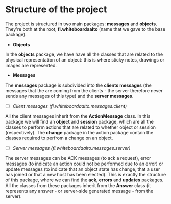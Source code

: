 # Structure of the project

The project is structured in two main packages: **messages** and **objects**. They're both at the root, **fi.whiteboardaalto** (name that we gave to the base package).

- **Objects**

In the **objects** package, we have have all the classes that are related to the physical representation of an object: this is where sticky notes, drawings or images are represented.

- **Messages**

The **messages** package is subdivided into the **clients messages** (the messages that the are coming from the clients - the server therefore never sends any messages of this type) and the **server messages**.

- [ ] _Client messages (fi.whiteboardaalto.messages.client)_

All the client messages inherit from the **ActionMessage** class. In this package we will find an **object** and **session** package, which are all the classes to perform actions that are related to whether object or session (respectively). The **change** package in the action package contain the classes required to perfrom a change on an object.

- [ ] _Server messages (fi.whiteboardaalto.messages.server)_

The server messages can be ACK messages (to ack a request), error messages (to indicate an action could not be performed due to an error) or update messages (to indicate that an object state has change, that a user has joined or that a new host has been elected). This is exactly the structure of this package, where we can find the **ack**, **errors** and **updates** packages. All the classes from these packages inherit from the **Answer** class (it represents any answer - or server-side generated message - from the server).

